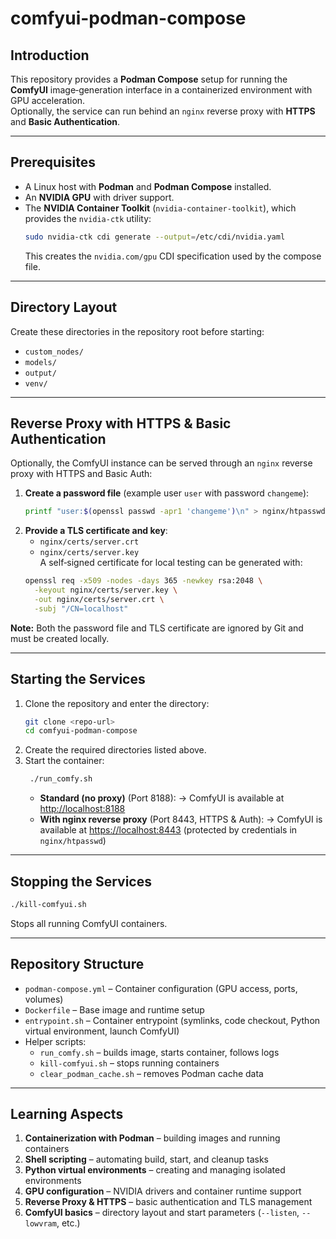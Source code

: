 # comfyui-podman-compose

## Introduction

This repository provides a **Podman Compose** setup for running the **ComfyUI** image‑generation interface in a containerized environment with GPU acceleration.  
Optionally, the service can run behind an `nginx` reverse proxy with **HTTPS** and **Basic Authentication**.

---

## Prerequisites

- A Linux host with **Podman** and **Podman Compose** installed.  
- An **NVIDIA GPU** with driver support.  
- The **NVIDIA Container Toolkit** (`nvidia-container-toolkit`), which provides the `nvidia-ctk` utility:  
  ```bash
  sudo nvidia-ctk cdi generate --output=/etc/cdi/nvidia.yaml
  ```
  This creates the `nvidia.com/gpu` CDI specification used by the compose file.

---

## Directory Layout

Create these directories in the repository root before starting:
- `custom_nodes/`
- `models/`
- `output/`
- `venv/`

---

## Reverse Proxy with HTTPS & Basic Authentication

Optionally, the ComfyUI instance can be served through an `nginx` reverse proxy with HTTPS and Basic Auth:

1. **Create a password file** (example user `user` with password `changeme`):
   ```bash
   printf "user:$(openssl passwd -apr1 'changeme')\n" > nginx/htpasswd
   ```
2. **Provide a TLS certificate and key**:  
   - `nginx/certs/server.crt`  
   - `nginx/certs/server.key`  
   A self‑signed certificate for local testing can be generated with:
   ```bash
   openssl req -x509 -nodes -days 365 -newkey rsa:2048 \
     -keyout nginx/certs/server.key \
     -out nginx/certs/server.crt \
     -subj "/CN=localhost"
   ```

**Note:** Both the password file and TLS certificate are ignored by Git and must be created locally.

---

## Starting the Services

1. Clone the repository and enter the directory:
   ```bash
   git clone <repo-url>
   cd comfyui-podman-compose
   ```
2. Create the required directories listed above.
3. Start the container:
    ```bash
     ./run_comfy.sh
     ```
   - **Standard (no proxy)** (Port 8188):
     → ComfyUI is available at <http://localhost:8188>  
   - **With nginx reverse proxy** (Port 8443, HTTPS & Auth):
     → ComfyUI is available at <https://localhost:8443> (protected by credentials in `nginx/htpasswd`)

---

## Stopping the Services

```bash
./kill-comfyui.sh
```
Stops all running ComfyUI containers.

---

## Repository Structure

- `podman-compose.yml` – Container configuration (GPU access, ports, volumes)
- `Dockerfile` – Base image and runtime setup
- `entrypoint.sh` – Container entrypoint (symlinks, code checkout, Python virtual environment, launch ComfyUI)
- Helper scripts:
  - `run_comfy.sh` – builds image, starts container, follows logs
  - `kill-comfyui.sh` – stops running containers
  - `clear_podman_cache.sh` – removes Podman cache data

---

## Learning Aspects

1. **Containerization with Podman** – building images and running containers  
2. **Shell scripting** – automating build, start, and cleanup tasks  
3. **Python virtual environments** – creating and managing isolated environments  
4. **GPU configuration** – NVIDIA drivers and container runtime support  
5. **Reverse Proxy & HTTPS** – basic authentication and TLS management  
6. **ComfyUI basics** – directory layout and start parameters (`--listen`, `--lowvram`, etc.)
